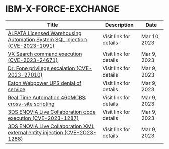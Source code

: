 

# IBM-X-FORCE-EXCHANGE

 |Title|Description|Date|
 |---|---|---|
 |[ALPATA Licensed Warehousing Automation System SQL injection (CVE-2023-1091)](https://exchange.xforce.ibmcloud.com/activity/list?filter=Vulnerabilities)|Visit link for details|Mar 10, 2023|
 |[VX Search command execution (CVE-2023-24671)](https://exchange.xforce.ibmcloud.com/activity/list?filter=Vulnerabilities)|Visit link for details|Mar 9, 2023|
 |[Dr. Fone privilege escalation (CVE-2023-27010)](https://exchange.xforce.ibmcloud.com/activity/list?filter=Vulnerabilities)|Visit link for details|Mar 9, 2023|
 |[Eaton Webpower UPS denial of service](https://exchange.xforce.ibmcloud.com/activity/list?filter=Vulnerabilities)|Visit link for details|Mar 9, 2023|
 |[Real Time Automation 460MCBS cross-site scripting](https://exchange.xforce.ibmcloud.com/activity/list?filter=Vulnerabilities)|Visit link for details|Mar 9, 2023|
 |[3DS ENOVIA Live Collaboration code execution (CVE-2023-1287)](https://exchange.xforce.ibmcloud.com/activity/list?filter=Vulnerabilities)|Visit link for details|Mar 9, 2023|
 |[3DS ENOVIA Live Collaboration XML external entity injection (CVE-2023-1288)](https://exchange.xforce.ibmcloud.com/activity/list?filter=Vulnerabilities)|Visit link for details|Mar 9, 2023|
 